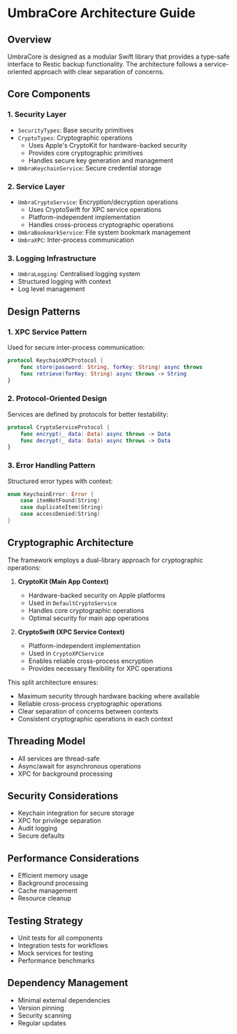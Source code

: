 # UmbraCore Architecture Guide

## Overview
UmbraCore is designed as a modular Swift library that provides a type-safe interface to Restic backup functionality. The architecture follows a service-oriented approach with clear separation of concerns.

## Core Components

### 1. Security Layer
- `SecurityTypes`: Base security primitives
- `CryptoTypes`: Cryptographic operations
  - Uses Apple's CryptoKit for hardware-backed security
  - Provides core cryptographic primitives
  - Handles secure key generation and management
- `UmbraKeychainService`: Secure credential storage

### 2. Service Layer
- `UmbraCryptoService`: Encryption/decryption operations
  - Uses CryptoSwift for XPC service operations
  - Platform-independent implementation
  - Handles cross-process cryptographic operations
- `UmbraBookmarkService`: File system bookmark management
- `UmbraXPC`: Inter-process communication

### 3. Logging Infrastructure
- `UmbraLogging`: Centralised logging system
- Structured logging with context
- Log level management

## Design Patterns

### 1. XPC Service Pattern
Used for secure inter-process communication:
```swift
protocol KeychainXPCProtocol {
    func store(password: String, forKey: String) async throws
    func retrieve(forKey: String) async throws -> String
}
```

### 2. Protocol-Oriented Design
Services are defined by protocols for better testability:
```swift
protocol CryptoServiceProtocol {
    func encrypt(_ data: Data) async throws -> Data
    func decrypt(_ data: Data) async throws -> Data
}
```

### 3. Error Handling Pattern
Structured error types with context:
```swift
enum KeychainError: Error {
    case itemNotFound(String)
    case duplicateItem(String)
    case accessDenied(String)
}
```

## Cryptographic Architecture
The framework employs a dual-library approach for cryptographic operations:

1. **CryptoKit (Main App Context)**
   - Hardware-backed security on Apple platforms
   - Used in `DefaultCryptoService`
   - Handles core cryptographic operations
   - Optimal security for main app operations

2. **CryptoSwift (XPC Service Context)**
   - Platform-independent implementation
   - Used in `CryptoXPCService`
   - Enables reliable cross-process encryption
   - Provides necessary flexibility for XPC operations

This split architecture ensures:
- Maximum security through hardware backing where available
- Reliable cross-process cryptographic operations
- Clear separation of concerns between contexts
- Consistent cryptographic operations in each context

## Threading Model
- All services are thread-safe
- Async/await for asynchronous operations
- XPC for background processing

## Security Considerations
- Keychain integration for secure storage
- XPC for privilege separation
- Audit logging
- Secure defaults

## Performance Considerations
- Efficient memory usage
- Background processing
- Cache management
- Resource cleanup

## Testing Strategy
- Unit tests for all components
- Integration tests for workflows
- Mock services for testing
- Performance benchmarks

## Dependency Management
- Minimal external dependencies
- Version pinning
- Security scanning
- Regular updates
